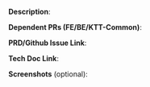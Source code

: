 **Description**: 

**Dependent PRs (FE/BE/KTT-Common)**:

**PRD/Github Issue Link**:

**Tech Doc Link**:

**Screenshots** (optional):

